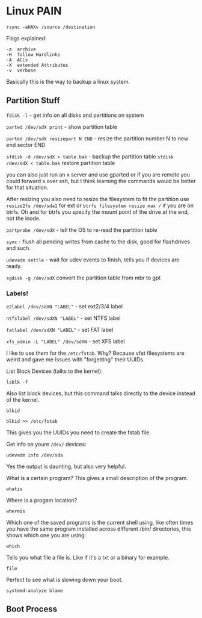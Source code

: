# Linux PAIN 

```
rsync -aHAXv /source /destination
```
Flags explained:
```
-a  archive
-H  follow Hardlinks
-A  ACLs
-X  extended Attributes
-v  verbose
```
Basically this is the way to backup a linux system.

## Partition Stuff

`fdisk -l` - get info on all disks and partitions on system 

`parted /dev/sdX print` - show partition table

`parted /dev/sdX resizepart N END` - resize the partition number N to new end sector END

`sfdisk -d /dev/sdX > table.bak` - backup the partition table
`sfdisk /dev/sdX < table.bak`	restore partition table


you can also just run an x server and use gparted or if you are remote you could forward x over ssh, but I think learning the commands would be better for that situation. 

After resizing you also need to resize the filesystem to fit the partition
use `resize2fs /dev/sda1` for ext or `btrfs filesystem resize max /` if you are on btrfs. Oh and for btrfs you specify the mount point of the drive at the end, not the inode. 

`partprobe /dev/sdX` - tell the OS to re-read the partition table

`sync` - flush all pending writes from cache to the disk, good for flashdrives and such.

`udevadm settle` - wait for udev events to finish, tells you if devices are ready.

`sgdisk -g /dev/sdX` convert the partition table from mbr to gpt 

### Labels!

`e2label /dev/sdXN "LABEL"`	        -   set ext2/3/4 label

`ntfslabel /dev/sdXN "LABEL"`       -   set NTFS label

`fatlabel /dev/sdXN "LABEL"`        -   set FAT label

`xfs_admin -L "LABEL" /dev/sdXN`    -   set XFS label

I like to use them for the `/etc/fstab`. Why? Because vfat filesystems are weird and gave me issues with "forgetting" their UUIDs. 

List Block Devices (talks to the kernel):
```
lsblk -f
```

Also list block devices, but this command talks directly to the device instead of the kernel.
```
blkid

blkid >> /etc/fstab
```
This gives you the UUIDs you need to create the fstab file.

Get info on youre `/dev/` devices:
```
udevadm info /dev/sda
```
Yes the output is daunting, but also very helpful.

What is a certain program? This gives a small description of the program.
```
whatis
```

Where is a progam location? 
```
whereis
```

Which one of the saved programs is the current shell using, like often times you have the same program installed across different /bin/ directories, this shows which one you are using:
```
which
```

Tells you what file a file is. Like if it's a txt or a binary for example. 
```
file
```



Perfect to see what is slowing down your boot.

```
systemd-analyze blame
```


## Boot Process 
